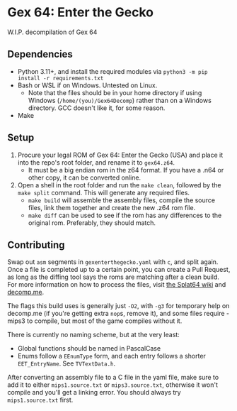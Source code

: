 # Gex 64: Enter the Gecko

W.I.P. decompilation of Gex 64

## Dependencies

* Python 3.11+, and install the required modules via `python3 -m pip install -r requirements.txt`
* Bash or WSL if on Windows. Untested on Linux.
    * Note that the files should be in your home directory if using Windows (`/home/(you)/Gex64Decomp`) rather than on a Windows directory. GCC doesn't like it, for some reason.
* Make

## Setup

1. Procure your legal ROM of Gex 64: Enter the Gecko (USA) and place it into the repo's root folder, and rename it to `gex64.z64`.
    * It must be a big endian rom in the z64 format. If you have a .n64 or other copy, it can be converted online.
2. Open a shell in the root folder and run the `make clean`, followed by the `make split` command. This will generate any required files.
    * `make build` will assemble the assembly files, compile the source files, link them together and create the new .z64 rom file.
    * `make diff` can be used to see if the rom has any differences to the original rom. Preferably, they should match.

## Contributing
Swap out `asm` segments in `gexenterthegecko.yaml` with `c`, and split again. Once a file is completed up to a certain point, you can create a Pull Request, as long as the diffing tool says the roms are matching after a clean build. For more information on how to process the files, visit [the Splat64 wiki](https://github.com/ethteck/splat/wiki/General-Workflow) and [decomp.me](https://decomp.me/).

The flags this build uses is generally just `-O2`, with `-g3` for temporary help on decomp.me (if you're getting extra `nop`s, remove it), and some files require -mips3 to compile, but most of the game compiles without it.

There is currently no naming scheme, but at the very least:
* Global functions should be named in PascalCase
* Enums follow a `EEnumType` form, and each entry follows a shorter `EET_EntryName`. See `TVTextData.h`.

After converting an assembly file to a C file in the yaml file, make sure to add it to either `mips1.source.txt` or `mips3.source.txt`, otherwise it won't compile and you'll get a linking error. You should always try `mips1.source.txt` first.
